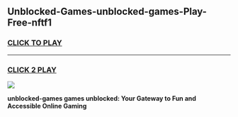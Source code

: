 
## Unblocked-Games-unblocked-games-Play-Free-nftf1
<h3>
<a href="https://premium76.site?title=unblocked-games&ref=18A1">CLICK TO PLAY</a></h3>
<hr>

<h3>
<a href="https://premium76.site?title=unblocked-games&ref=18A1">CLICK 2 PLAY</a>
  
</h3>

<a href="https://premium76.site?title=unblocked-games&ref=18A1"><img src="https://clearcache.store/games.png"></a>


**unblocked-games games unblocked: Your Gateway to Fun and Accessible Online Gaming**
